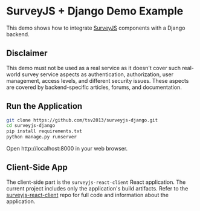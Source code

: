 # SurveyJS + Django Demo Example

This demo shows how to integrate [SurveyJS](https://surveyjs.io/) components with a Django backend.

## Disclaimer

This demo must not be used as a real service as it doesn't cover such real-world survey service aspects as authentication, authorization, user management, access levels, and different security issues. These aspects are covered by backend-specific articles, forums, and documentation.

## Run the Application

```bash
git clone https://github.com/tsv2013/surveyjs-django.git
cd surveyjs-django
pip install requirements.txt
python manage.py runserver
```

Open http://localhost:8000 in your web browser.

## Client-Side App

The client-side part is the `surveyjs-react-client` React application. The current project includes only the application's build artifacts. Refer to the [surveyjs-react-client](https://github.com/surveyjs/surveyjs-react-client) repo for full code and information about the application.

